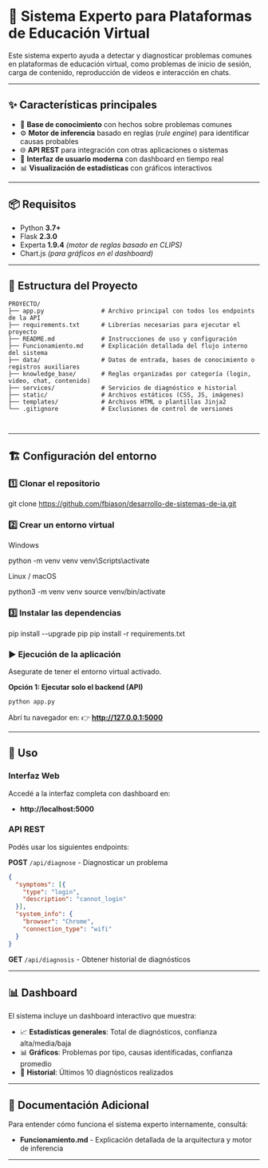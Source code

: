 # 🧠 Sistema Experto para Plataformas de Educación Virtual

Este sistema experto ayuda a detectar y diagnosticar problemas comunes en plataformas de educación virtual, como problemas de inicio de sesión, carga de contenido, reproducción de videos e interacción en chats.

---

## ✨ Características principales

- 🧩 **Base de conocimiento** con hechos sobre problemas comunes  
- ⚙️ **Motor de inferencia** basado en reglas (*rule engine*) para identificar causas probables  
- 🌐 **API REST** para integración con otras aplicaciones o sistemas  
- 💬 **Interfaz de usuario moderna** con dashboard en tiempo real  
- 📊 **Visualización de estadísticas** con gráficos interactivos  

---

## 📦 Requisitos

- Python **3.7+**  
- Flask **2.3.0**  
- Experta **1.9.4** *(motor de reglas basado en CLIPS)*  
- Chart.js *(para gráficos en el dashboard)*  

---

## 📂 Estructura del Proyecto

```
PROYECTO/
├── app.py                # Archivo principal con todos los endpoints de la API
├── requirements.txt      # Librerías necesarias para ejecutar el proyecto
├── README.md             # Instrucciones de uso y configuración
├── Funcionamiento.md     # Explicación detallada del flujo interno del sistema
├── data/                 # Datos de entrada, bases de conocimiento o registros auxiliares
├── knowledge_base/       # Reglas organizadas por categoría (login, video, chat, contenido)
├── services/             # Servicios de diagnóstico e historial 
├── static/               # Archivos estáticos (CSS, JS, imágenes)
├── templates/            # Archivos HTML o plantillas Jinja2
└── .gitignore            # Exclusiones de control de versiones

    
```

---

## 🏗️ Configuración del entorno

### 1️⃣ Clonar el repositorio
git clone https://github.com/fbiason/desarrollo-de-sistemas-de-ia.git

### 2️⃣ Crear un entorno virtual

Windows

python -m venv venv
venv\Scripts\activate


Linux / macOS

python3 -m venv venv
source venv/bin/activate

### 3️⃣ Instalar las dependencias
pip install --upgrade pip
pip install -r requirements.txt

### ▶️ Ejecución de la aplicación

Asegurate de tener el entorno virtual activado.

**Opción 1: Ejecutar solo el backend (API)**
```bash
python app.py
```

Abrí tu navegador en:
👉 **http://127.0.0.1:5000**

---

## 🚀 Uso

### Interfaz Web
Accedé a la interfaz completa con dashboard en:
- **http://localhost:5000**

### API REST
Podés usar los siguientes endpoints:

**POST** `/api/diagnose` - Diagnosticar un problema
```json
{
  "symptoms": [{
    "type": "login",
    "description": "cannot_login"
  }],
  "system_info": {
    "browser": "Chrome",
    "connection_type": "wifi"
  }
}
```

**GET** `/api/diagnosis` - Obtener historial de diagnósticos

---

## 📊 Dashboard

El sistema incluye un dashboard interactivo que muestra:
- 📈 **Estadísticas generales**: Total de diagnósticos, confianza alta/media/baja
- 📊 **Gráficos**: Problemas por tipo, causas identificadas, confianza promedio
- 📝 **Historial**: Últimos 10 diagnósticos realizados

---

## 📖 Documentación Adicional

Para entender cómo funciona el sistema experto internamente, consultá:
- **Funcionamiento.md** - Explicación detallada de la arquitectura y motor de inferencia

---
